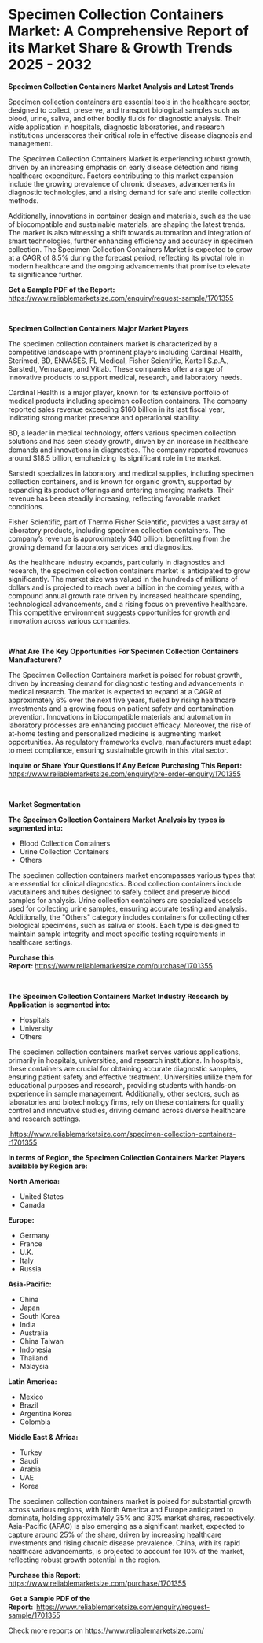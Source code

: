 <p><h1>Specimen Collection Containers Market: A Comprehensive Report of its Market Share & Growth Trends 2025 - 2032</h1></p><p><strong>Specimen Collection Containers Market Analysis and Latest Trends</strong></p>
<p><p>Specimen collection containers are essential tools in the healthcare sector, designed to collect, preserve, and transport biological samples such as blood, urine, saliva, and other bodily fluids for diagnostic analysis. Their wide application in hospitals, diagnostic laboratories, and research institutions underscores their critical role in effective disease diagnosis and management. </p><p>The Specimen Collection Containers Market is experiencing robust growth, driven by an increasing emphasis on early disease detection and rising healthcare expenditure. Factors contributing to this market expansion include the growing prevalence of chronic diseases, advancements in diagnostic technologies, and a rising demand for safe and sterile collection methods. </p><p>Additionally, innovations in container design and materials, such as the use of biocompatible and sustainable materials, are shaping the latest trends. The market is also witnessing a shift towards automation and integration of smart technologies, further enhancing efficiency and accuracy in specimen collection. The Specimen Collection Containers Market is expected to grow at a CAGR of 8.5% during the forecast period, reflecting its pivotal role in modern healthcare and the ongoing advancements that promise to elevate its significance further.</p></p>
<p><strong>Get a Sample PDF of the Report:&nbsp;</strong> <a href="https://www.reliablemarketsize.com/enquiry/request-sample/1701355?utm_campaign=1901&utm_medium=2&utm_source=Github&utm_content=ia&utm_term=04032025&utm_id=specimen-collection-containers">https://www.reliablemarketsize.com/enquiry/request-sample/1701355</a></p>
<p>&nbsp;</p>
<p><strong>Specimen Collection Containers Major Market Players</strong></p>
<p><p>The specimen collection containers market is characterized by a competitive landscape with prominent players including Cardinal Health, Sterimed, BD, ENVASES, FL Medical, Fisher Scientific, Kartell S.p.A., Sarstedt, Vernacare, and Vitlab. These companies offer a range of innovative products to support medical, research, and laboratory needs.</p><p>Cardinal Health is a major player, known for its extensive portfolio of medical products including specimen collection containers. The company reported sales revenue exceeding $160 billion in its last fiscal year, indicating strong market presence and operational stability.</p><p>BD, a leader in medical technology, offers various specimen collection solutions and has seen steady growth, driven by an increase in healthcare demands and innovations in diagnostics. The company reported revenues around $18.5 billion, emphasizing its significant role in the market.</p><p>Sarstedt specializes in laboratory and medical supplies, including specimen collection containers, and is known for organic growth, supported by expanding its product offerings and entering emerging markets. Their revenue has been steadily increasing, reflecting favorable market conditions.</p><p>Fisher Scientific, part of Thermo Fisher Scientific, provides a vast array of laboratory products, including specimen collection containers. The company’s revenue is approximately $40 billion, benefitting from the growing demand for laboratory services and diagnostics.</p><p>As the healthcare industry expands, particularly in diagnostics and research, the specimen collection containers market is anticipated to grow significantly. The market size was valued in the hundreds of millions of dollars and is projected to reach over a billion in the coming years, with a compound annual growth rate driven by increased healthcare spending, technological advancements, and a rising focus on preventive healthcare. This competitive environment suggests opportunities for growth and innovation across various companies.</p></p>
<p>&nbsp;</p>
<p><strong>What Are The Key Opportunities For Specimen Collection Containers Manufacturers?</strong></p>
<p><p>The Specimen Collection Containers market is poised for robust growth, driven by increasing demand for diagnostic testing and advancements in medical research. The market is expected to expand at a CAGR of approximately 6% over the next five years, fueled by rising healthcare investments and a growing focus on patient safety and contamination prevention. Innovations in biocompatible materials and automation in laboratory processes are enhancing product efficacy. Moreover, the rise of at-home testing and personalized medicine is augmenting market opportunities. As regulatory frameworks evolve, manufacturers must adapt to meet compliance, ensuring sustainable growth in this vital sector.</p></p>
<p><strong>Inquire or Share Your Questions If Any Before Purchasing This Report:</strong> <a href="https://www.reliablemarketsize.com/enquiry/pre-order-enquiry/1701355?utm_campaign=1901&utm_medium=2&utm_source=Github&utm_content=ia&utm_term=04032025&utm_id=specimen-collection-containers">https://www.reliablemarketsize.com/enquiry/pre-order-enquiry/1701355</a></p>
<p>&nbsp;</p>
<p><strong>Market Segmentation</strong></p>
<p><strong>The Specimen Collection Containers Market Analysis by types is segmented into:</strong></p>
<p><ul><li>Blood Collection Containers</li><li>Urine Collection Containers</li><li>Others</li></ul></p>
<p><p>The specimen collection containers market encompasses various types that are essential for clinical diagnostics. Blood collection containers include vacutainers and tubes designed to safely collect and preserve blood samples for analysis. Urine collection containers are specialized vessels used for collecting urine samples, ensuring accurate testing and analysis. Additionally, the "Others" category includes containers for collecting other biological specimens, such as saliva or stools. Each type is designed to maintain sample integrity and meet specific testing requirements in healthcare settings.</p></p>
<p><strong>Purchase this Report:&nbsp;</strong><a href="https://www.reliablemarketsize.com/purchase/1701355?utm_campaign=1901&utm_medium=2&utm_source=Github&utm_content=ia&utm_term=04032025&utm_id=specimen-collection-containers">https://www.reliablemarketsize.com/purchase/1701355</a></p>
<p>&nbsp;</p>
<p><strong>The Specimen Collection Containers Market Industry Research by Application is segmented into:</strong></p>
<p><ul><li>Hospitals</li><li>University</li><li>Others</li></ul></p>
<p><p>The specimen collection containers market serves various applications, primarily in hospitals, universities, and research institutions. In hospitals, these containers are crucial for obtaining accurate diagnostic samples, ensuring patient safety and effective treatment. Universities utilize them for educational purposes and research, providing students with hands-on experience in sample management. Additionally, other sectors, such as laboratories and biotechnology firms, rely on these containers for quality control and innovative studies, driving demand across diverse healthcare and research settings.</p></p>
<p><a href="https://www.reliablemarketsize.com/specimen-collection-containers-r1701355?utm_campaign=1901&utm_medium=2&utm_source=Github&utm_content=ia&utm_term=04032025&utm_id=specimen-collection-containers">&nbsp;https://www.reliablemarketsize.com/specimen-collection-containers-r1701355</a></p>
<p><strong>In terms of Region, the Specimen Collection Containers Market Players available by Region are:</strong></p>
<p>
    <p> <strong> North America: </strong>
        <ul>
            <li>United States</li>
            <li>Canada</li>
        </ul>
        </p> 
    <p> <strong> Europe: </strong>
        <ul>
            <li>Germany</li>
            <li>France</li>
            <li>U.K.</li>
            <li>Italy</li>
            <li>Russia</li>
        </ul>
        </p> 
    <p> <strong> Asia-Pacific: </strong>
        <ul>
            <li>China</li>
            <li>Japan</li>
            <li>South Korea</li>
            <li>India</li>
            <li>Australia</li>
            <li>China Taiwan</li>
            <li>Indonesia</li>
            <li>Thailand</li>
            <li>Malaysia</li>
        </ul>
        </p> 
    <p> <strong> Latin America: </strong>
        <ul>
            <li>Mexico</li>
            <li>Brazil</li>
            <li>Argentina Korea</li>
            <li>Colombia</li>
        </ul>
        </p> 
    <p> <strong> Middle East & Africa: </strong>
        <ul>
            <li>Turkey</li>
            <li>Saudi</li>
            <li>Arabia</li>
            <li>UAE</li>
            <li>Korea</li>
        </ul>
    </p>
    </p>
<p><p>The specimen collection containers market is poised for substantial growth across various regions, with North America and Europe anticipated to dominate, holding approximately 35% and 30% market shares, respectively. Asia-Pacific (APAC) is also emerging as a significant market, expected to capture around 25% of the share, driven by increasing healthcare investments and rising chronic disease prevalence. China, with its rapid healthcare advancements, is projected to account for 10% of the market, reflecting robust growth potential in the region.</p></p>
<p><strong>Purchase this Report: </strong><a href="https://www.reliablemarketsize.com/purchase/1701355?utm_campaign=1901&utm_medium=2&utm_source=Github&utm_content=ia&utm_term=04032025&utm_id=specimen-collection-containers">https://www.reliablemarketsize.com/purchase/1701355</a></p>
<p>&nbsp;<strong>Get a Sample PDF of the Report:&nbsp;&nbsp;</strong><a href="https://www.reliablemarketsize.com/enquiry/request-sample/1701355?utm_campaign=1901&utm_medium=2&utm_source=Github&utm_content=ia&utm_term=04032025&utm_id=specimen-collection-containers">https://www.reliablemarketsize.com/enquiry/request-sample/1701355</a></p>
<p><strong></strong></p>
<p>Check more reports on <a href="https://www.reliablemarketsize.com/?utm_campaign=1901&utm_medium=2&utm_source=Github&utm_content=ia&utm_term=04032025&utm_id=specimen-collection-containers">https://www.reliablemarketsize.com/</a></p>